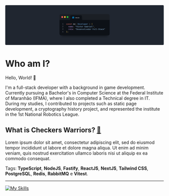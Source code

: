 <img src="GitHub Profile Cover.png">

# Who am I?
Hello, World! 👋

I'm a full-stack developer with a background in game development. Currently pursuing a Bachelor's in Computer Science at the Federal Institute of Maranhão (IFMA), where I also completed a Technical degree in IT. During my studies, I contributed to projects such as static page development, a cryptography history project, and represented the institute in the 1st National Robotics League.

## What is Checkers Warriors? [🔗](https://github.com/UnbrokenAttribute/CheckersWarriors)
Lorem ipsum dolor sit amet, consectetur adipiscing elit, sed do eiusmod tempor incididunt ut labore et dolore magna aliqua. Ut enim ad minim veniam, quis nostrud exercitation ullamco laboris nisi ut aliquip ex ea commodo consequat.

Tags: **TypeScript**, **NodeJS**, **Fastify**, **ReactJS**, **NextJS**, **Tailwind CSS**, **PostgreSQL**, **Redis**, **RabbitMQ** e **Vitest**.

---

[![My Skills](https://skillicons.dev/icons?i=html,css,js,ts,nodejs,npm,express,react,nextjs,tailwind,git,github,figma,linux,docker)](https://skillicons.dev)



<!--
**UnbrokenAttribute/UnbrokenAttribute** is a ✨ _special_ ✨ repository because its `README.md` (this file) appears on your GitHub profile.

Here are some ideas to get you started:

- 🔭 I’m currently working on ...
- 🌱 I’m currently learning ...
- 👯 I’m looking to collaborate on ...
- 🤔 I’m looking for help with ...
- 💬 Ask me about ...
- 📫 How to reach me: ...
- 😄 Pronouns: ...
- ⚡ Fun fact: ...
-->
